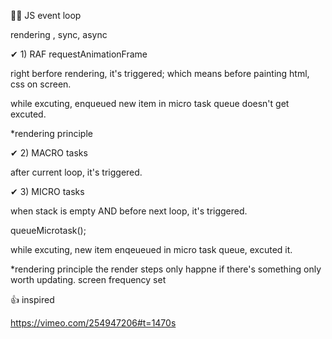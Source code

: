 🤷‍♂️
JS event loop

rendering , sync, async

✔ 1)
RAF
requestAnimationFrame

right berfore rendering, it's triggered;
which means before painting html, css on screen.

while excuting, enqueued new item in micro task queue doesn't get excuted.

\*rendering principle

✔ 2)
MACRO tasks

after current loop, it's triggered.

✔ 3)
MICRO tasks

when stack is empty AND before next loop, it's triggered.

queueMicrotask();

while excuting, new item enqeueued in micro task queue, excuted it.

\*rendering principle
the render steps only happne if there's something only worth updating.
screen frequency set


👍 inspired

https://vimeo.com/254947206#t=1470s
